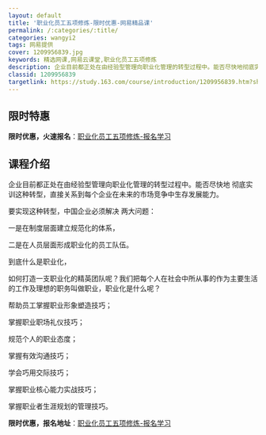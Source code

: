 ```yaml
---
layout: default
title: '职业化员工五项修炼-限时优惠-网易精品课'
permalink: /:categories/:title/
categories: wangyi2
tags: 网易提供
cover: 1209956839.jpg
keywords: 精选网课,网易云课堂,职业化员工五项修炼
description: 企业目前都正处在由经验型管理向职业化管理的转型过程中。能否尽快地彻底实训这种转型，直接关系到每个企业在未来的市场竞争中生
classid: 1209956839
targetlink: https://study.163.com/course/introduction/1209956839.htm?share=1&shareId=1025206652&utm_campaign=share&utm_medium=iphoneShare&utm_source=&utm_u=1025206652
---
```


## 限时特惠

**限时优惠，火速报名**：[职业化员工五项修炼-报名学习](https://study.163.com/course/introduction/1209956839.htm?share=1&shareId=1025206652&utm_campaign=share&utm_medium=iphoneShare&utm_source=&utm_u=1025206652)

## 课程介绍

企业目前都正处在由经验型管理向职业化管理的转型过程中。能否尽快地 彻底实训这种转型，直接关系到每个企业在未来的市场竞争中生存发展能力。

要实现这种转型，中国企业必须解决 两大问题：

一是在制度层面建立规范化的体系，

二是在人员层面形成职业化的员工队伍。

到底什么是职业化，

如何打造一支职业化的精英团队呢？我们把每个人在社会中所从事的作为主要生活的工作及理想的职务叫做职业，职业化是什么呢？

帮助员工掌握职业形象塑造技巧；

掌握职业职场礼仪技巧；

规范个人的职业态度；

掌握有效沟通技巧；

学会巧用交际技巧；

掌握职业核心能力实战技巧；

掌握职业者生涯规划的管理技巧。

**限时优惠，报名地址**：[职业化员工五项修炼-报名学习](https://study.163.com/course/introduction/1209956839.htm?share=1&shareId=1025206652&utm_campaign=share&utm_medium=iphoneShare&utm_source=&utm_u=1025206652)

